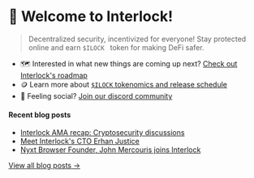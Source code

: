 # 👋 Welcome to Interlock!

> Decentralized security, incentivized for everyone! Stay protected online and earn ``$ILOCK `` token for making DeFi safer.

* 🗺️ Interested in what new things are coming up next? [Check out Interlock's roadmap](https://github.com/interlock-network/interlock-whitepaper#roadmap)
* 🪙 Learn more about [`$ILOCK` tokenomics and release schedule](https://medium.com/interlockweb3/introducing-the-ilock-token-2f91718e69b)
* 🦩 Feeling social? [Join our discord community](https://bit.ly/intldiscord)

#### Recent blog posts
- [Interlock AMA recap: Cryptosecurity discussions](https://medium.com/interlockweb3/interlock-ama-recap-crypto-security-discussions-1a9163c4e684)
- [Meet Interlock's CTO Erhan Justice](https://medium.com/interlockweb3/meet-interlocks-cto-erhan-justice-76d10114ff32)
- [Nyxt Browser Founder, John Mercouris joins Interlock](https://medium.com/interlockweb3/nyxt-browser-founder-john-mercouris-joins-interlock-db740ed5fdde)

[View all blog posts &rarr;](https://medium.com/interlockweb3)
